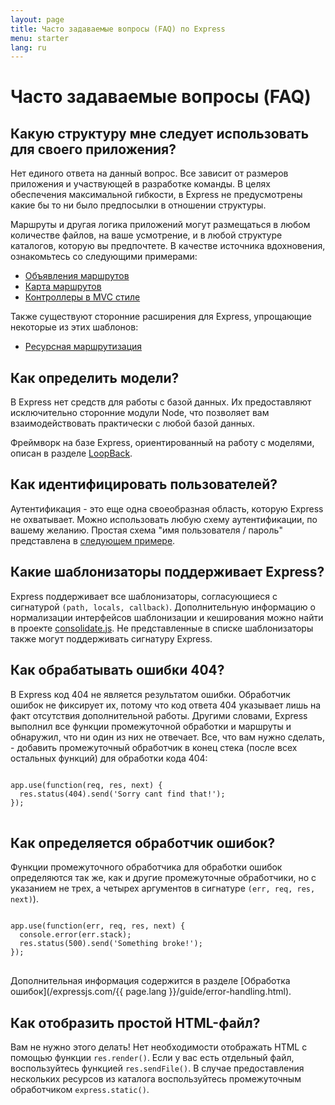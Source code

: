```yaml
---
layout: page
title: Часто задаваемые вопросы (FAQ) по Express
menu: starter
lang: ru
---
```


# Часто задаваемые вопросы (FAQ)

## Какую структуру мне следует использовать для своего приложения?

Нет единого ответа на данный вопрос. Все зависит от размеров приложения и участвующей в разработке команды. В целях обеспечения максимальной гибкости, в Express не предусмотрены какие бы то ни было предпосылки в отношении структуры.

Маршруты и другая логика приложений могут размещаться в любом количестве файлов, на ваше усмотрение, и в любой структуре каталогов, которую вы предпочтете. В качестве источника вдохновения, ознакомьтесь со следующими примерами:

* [Объявления маршрутов](https://github.com/expressjs/express/blob/4.13.1/examples/route-separation/index.js#L32-47)
* [Карта маршрутов](https://github.com/expressjs/express/blob/4.13.1/examples/route-map/index.js#L52-L66)
* [Контроллеры в MVC стиле](https://github.com/expressjs/express/tree/master/examples/mvc)

Также существуют сторонние расширения для Express, упрощающие некоторые из этих шаблонов:

* [Ресурсная маршрутизация](https://github.com/expressjs/express-resource)

## Как определить модели?

В Express нет средств для работы с базой данных. Их предоставляют исключительно
сторонние модули Node, что позволяет вам взаимодействовать практически с любой базой данных.

Фреймворк на базе Express, ориентированный на работу с моделями, описан в разделе [LoopBack](http://loopback.io).

## Как идентифицировать пользователей?

Аутентификация - это еще одна своеобразная область, которую Express не охватывает.  Можно использовать любую схему аутентификации, по вашему желанию.
Простая схема "имя пользователя / пароль" представлена в [следующем примере](https://github.com/expressjs/express/tree/master/examples/auth).


## Какие шаблонизаторы поддерживает Express?

Express поддерживает все шаблонизаторы, согласующиеся с сигнатурой `(path, locals, callback)`.
Дополнительную информацию о нормализации интерфейсов шаблонизации и кеширования можно найти в проекте
[consolidate.js](https://github.com/visionmedia/consolidate.js). Не представленные в списке шаблонизаторы также могут поддерживать сигнатуру Express.

## Как обрабатывать ошибки 404?

В Express код 404 не является результатом ошибки. Обработчик ошибок
не фиксирует их, потому что код ответа 404 указывает лишь на факт отсутствия дополнительной работы.  Другими словами, Express выполнил все функции промежуточной обработки и маршруты и обнаружил, что ни один из них не отвечает. Все, что вам нужно сделать, - добавить промежуточный обработчик в конец стека (после всех остальных функций) для обработки кода 404:

<pre>
<code class="language-javascript" translate="no">
app.use(function(req, res, next) {
  res.status(404).send('Sorry cant find that!');
});
</code>
</pre>

## Как определяется обработчик ошибок?

Функции промежуточного обработчика для обработки ошибок определяются так же, как и другие промежуточные обработчики, но с указанием не трех, а четырех аргументов в сигнатуре `(err, req, res, next)`).

<pre>
<code class="language-javascript" translate="no">
app.use(function(err, req, res, next) {
  console.error(err.stack);
  res.status(500).send('Something broke!');
});
</code>
</pre>

Дополнительная информация содержится в разделе [Обработка ошибок](/expressjs.com/{{ page.lang }}/guide/error-handling.html).

## Как отобразить простой HTML-файл?

Вам не нужно этого делать! Нет необходимости отображать HTML с помощью функции `res.render()`.
Если у вас есть отдельный файл, воспользуйтесь функцией `res.sendFile()`.
В случае предоставления нескольких ресурсов из каталога воспользуйтесь промежуточным обработчиком `express.static()`.
